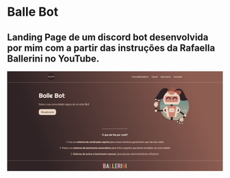 # Balle Bot 
 ## Landing Page de um discord bot desenvolvida por mim com a partir das instruções da Rafaella Ballerini no YouTube. 
![Home page](assets/ballerini-home-page.png)
